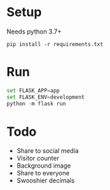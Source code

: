 # Setup

Needs python 3.7+

`pip install -r requirements.txt`

# Run

```py
set FLASK_APP=app
set FLASK_ENV=development
python -m flask run
```

# Todo

- Share to social media
- Visitor counter
- Background image
- Share to everyone
- Swooshier decimals
